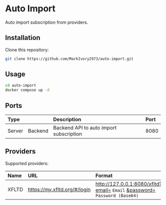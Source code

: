 # Auto Import

Auto import subscription from providers.

## Installation

Clone this repository:

```bash
git clone https://github.com/MarkIvory2973/auto-import.git
```

## Usage

```bash
cd auto-import
docker compose up -d
```

## Ports

|Type||Description|Port|
|:-|:-|:-|:-|
|Server|Backend|Backend API to auto import subscription|8080|

## Providers

Supported providers:

|Name|URL|Format|
|:-|:-|:-|
|XFLTD|https://my.xfltd.org/#/login|http://127.0.0.1:8080/xfltd?email= `Email` [&password=]() `Password (Base64)`|
